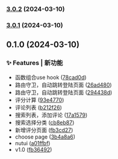 

### [3.0.2](https://github.com/xh-polaris/meowpick-weapp/compare/v3.0.1...v3.0.2) (2024-03-10)

### [3.0.1](https://github.com/xh-polaris/meowpick-weapp/compare/v3.0.0...v3.0.1) (2024-03-10)

## 0.1.0 (2024-03-10)


### ✨ Features | 新功能

* 函数组合use hook ([78cad0d](https://github.com/xh-polaris/meowpick-weapp/commit/78cad0d843fb3241f30523cf2c452444bd1d2925))
* 路由守卫，自动跳转登陆页面 ([26ad480](https://github.com/xh-polaris/meowpick-weapp/commit/26ad480e7e773fa303301778cf95c3e6967a3b07))
* 路由守卫，自动跳转登陆页面 ([294438d](https://github.com/xh-polaris/meowpick-weapp/commit/294438da1b1a05ed4177fd9b60151ff6d20ed775))
* 评分计算 ([93e4770](https://github.com/xh-polaris/meowpick-weapp/commit/93e4770799f63b829f8f4548664d562f7684388f))
* 评论列表 ([b212f26](https://github.com/xh-polaris/meowpick-weapp/commit/b212f26daa78609d51b525279477aea5f6dbd4a2))
* 搜索列表，添加评论 ([17a1579](https://github.com/xh-polaris/meowpick-weapp/commit/17a15790225e2d4b60eb9dfb9cb75cf5c7e346eb))
* 搜索选择分类 ([cb8eb87](https://github.com/xh-polaris/meowpick-weapp/commit/cb8eb87c2bf563392e5bfad2168d90ffb147fa14))
* 新增评分页面 ([fb3cd27](https://github.com/xh-polaris/meowpick-weapp/commit/fb3cd279c65cd3be2445f8df49f932500b8512a6))
* choose page ([3b4a8a6](https://github.com/xh-polaris/meowpick-weapp/commit/3b4a8a6aa4188eb7c1d30d896a3d4390cf2b9c84))
* nutui ([a01ffbf](https://github.com/xh-polaris/meowpick-weapp/commit/a01ffbf81a7b25f12b13117c31809f85fca949bc))
* v1.0 ([fb36492](https://github.com/xh-polaris/meowpick-weapp/commit/fb364927acc1826780150f6e0dd417d9308fafc2))